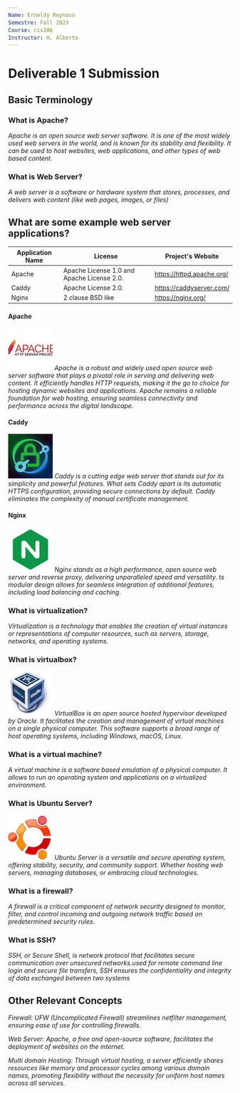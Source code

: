 ```yaml
---
Name: Erneldy Reynoso
Semestre: Fall 2023
Course: cis106
Instructor: H. Alberto
---
```


# Deliverable 1 Submission

## Basic Terminology

### What is Apache?
_Apache is an open source web server software. It is one of the most widely used web servers in the world, and is known for its stability and flexibility. It can be used to host websites, web applications, and other types of web based content._

### What is Web Server?
_A web server is a software or hardware system that stores, processes, and delivers web content (like web pages, images, or files)_



## What are some example web server applications?

| Application Name | License                                    | Project's Website         |
| ---------------- | ------------------------------------------ | ------------------------- |
| Apache           | Apache License 1.0 and Apache License 2.0. | https://httpd.apache.org/ |
| Caddy            | Apache License 2.0.                        | https://caddyserver.com/  |
| Nginx            | 2 clause BSD like                          | https://nginx.org/        |


#### Apache
![logo Apache](ezgif-2-d5cae77406.png)
_Apache is a robust and widely used open source web server software that plays a pivotal role in serving and delivering web content. It efficiently handles HTTP requests, making it the go to choice for hosting dynamic websites and applications. Apache remains a reliable foundation for web hosting, ensuring seamless connectivity and performance across the digital landscape._

#### Caddy
![logo Caddy](ezgif-1-398146e154.png)
_Caddy is a cutting edge web server that stands out for its simplicity and powerful features. What sets Caddy apart is its automatic HTTPS configuration, providing secure connections by default. Caddy eliminates the complexity of manual certificate management._

#### Nginx
![logo Caddy](ezgif-1-a3de21de7c.png)
_Nginx stands as a high performance, open source web server and reverse proxy, delivering unparalleled speed and versatility. ts modular design allows for seamless integration of additional features, including load balancing and caching._

### What is virtualization?
_Virtualization is a technology that enables the creation of virtual instances or representations of computer resources, such as servers, storage, networks, and operating systems._

### What is virtualbox?
![VirtualBoxlogo](Virtualbox.jpg)
_VirtualBox is an open source hosted hypervisor developed by Oracle. It facilitates the creation and management of virtual machines on a single physical computer. This software supports a broad range of host operating systems, including Windows, macOS, Linux._

### What is a virtual machine?
 _A virtual machine is a software based emulation of a physical computer. It allows to run an operating system and applications on a virtualized environment._

### What is Ubuntu Server?
![Ubuntulogo](ezgif-2-cdb46b6df3.png)
_Ubuntu Server is a versatile and secure operating system, offering stability, security, and community support. Whether hosting web servers, managing databases, or embracing cloud technologies._

### What is a firewall?
_A firewall is a critical component of network security designed to monitor, filter, and control incoming and outgoing network traffic based on predetermined security rules._

### What is SSH?

_SSH, or Secure Shell, is network protocol that facilitates secure communication over unsecured networks.used for remote command line login and secure file transfers, SSH ensures the confidentiality and integrity of data exchanged between two systems_

## Other Relevant Concepts

_Firewall: UFW (Uncomplicated Firewall) streamlines netfilter management, ensuring ease of use for controlling firewalls._

_Web Server: Apache, a free and open-source software, facilitates the deployment of websites on the internet._

_Multi domain Hosting: Through virtual hosting, a server efficiently shares resources like memory and processor cycles among various domain names, promoting flexibility without the necessity for uniform host names across all services._



